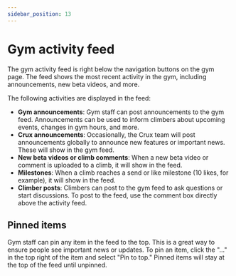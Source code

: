 ```yaml
---
sidebar_position: 13
---
```


# Gym activity feed

The gym activity feed is right below the navigation buttons on the gym page. The feed shows the most recent activity in the gym, including announcements, new beta videos, and more.

The following activities are displayed in the feed:

- **Gym announcements**: Gym staff can post announcements to the gym feed. Announcements can be used to inform climbers about upcoming events, changes in gym hours, and more.
- **Crux announcements**: Occasionally, the Crux team will post announcements globally to announce new features or important news. These will show in the gym feed.
- **New beta videos or climb comments**: When a new beta video or comment is uploaded to a climb, it will show in the feed.
- **Milestones**: When a climb reaches a send or like milestone (10 likes, for example), it will show in the feed.
- **Climber posts**: Climbers can post to the gym feed to ask questions or start discussions. To post to the feed, use the comment box directly above the activity feed.

## Pinned items

Gym staff can pin any item in the feed to the top. This is a great way to ensure people see important news or updates. To pin an item, click the "..." in the top right of the item and select "Pin to top." Pinned items will stay at the top of the feed until unpinned.
